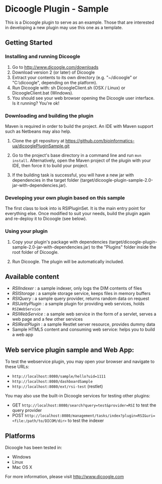 Dicoogle Plugin - Sample 
========================

This is a Dicoogle plugin to serve as an example. Those that are interested in developing a new
plugin may use this one as a template.

Getting Started
---------------

### Installing and running Dicoogle

1. Go to http://www.dicoogle.com/downloads
2. Download version 2 (or later) of Dicoogle
3. Extract your contents to its own directory (e.g. "~/dicoogle" or "C:\dicoogle", depending on the platform).
4. Run Dicoogle with: sh DicoogleClient.sh (OSX / Linux) or DicoogleClient.bat (Windows).
5. You should see your web browser opening the Dicoogle user interface. Is it running? You're ok!

### Downloading and building the plugin

Maven is required in order to build the project. An IDE with Maven support such as Netbeans may also help.

1. Clone the git repository at https://github.com/bioinformatics-ua/dicooglePluginSample.git

2. Go to the project's base directory in a command line and run `mvn install`. Alternatively, open
   the Maven project of the plugin with your IDE, then force it to build your project.

3. If the building task is successful, you will have a new jar with dependencies in the target
   folder (target/dicoogle-plugin-sample-2.0-jar-with-dependencies.jar).

### Developing your own plugin based on this sample

The first class to look into is RSIPluginSet. It is the main entry point for everything else.
Once modified to suit your needs, build the plugin again and re-deploy it to Dicoogle (see below).

### Using your plugin

1. Copy your plugin's package with dependencies (target/dicoogle-plugin-sample-2.0-jar-with-dependencies.jar)
   to the "Plugins" folder inside the root folder of Dicoogle.

2. Run Dicoogle. The plugin will be automatically included.

Available content
-----------------

- _RSIIndexer_ : a sample indexer, only logs the DIM contents of files
- _RSIStorage_ : a sample storage service, keeps files in memory buffers
- _RSIQuery_ : a sample query provider, returns random data on request
- _RSIJettyPlugin_ : a sample plugin for providing web services, holds `RSIWebService`
- _RSIWebService_ : a sample web service in the form of a servlet, serves a web page and a few other services
- _RSIRestPlugin_ : a sample Restlet server resource, provides dummy data
- Sample HTML5 content and consuming web service: helps you to build a web app

Web service plugin sample and Web App: 
--------------------------------------

To test the webservice plugin, you may open your browser and navigate to these URLs:

- `http://localhost:8080/sample/hello?uid=1111`
- `http://localhost:8080/dashboardSample`
- `http://localhost:8080/ext/rsi-test` (restlet)

You may also use the built-in Dicoogle services for testing other plugins:

- GET `http://localhost:8080/search?query=test&provider=RSI` to test the query provider
- POST `http://localhost:8080/management/tasks/index?plugin=RSI&uri=<file:/path/to/DICOM/dir>` to test the indexer

Platforms
----------

Dicoogle has been tested in:

- Windows
- Linux
- Mac OS X

For more information, please visit http://www.dicoogle.com

